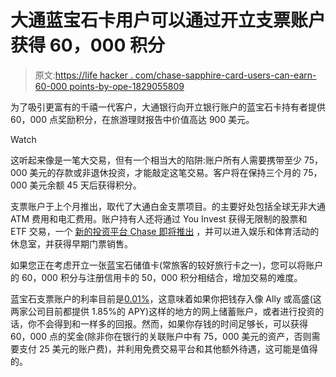 # 大通蓝宝石卡用户可以通过开立支票账户获得 60，000 积分

> 原文:[https://life hacker . com/chase-sapphire-card-users-can-earn-60-000 points-by-ope-1829055809](https://lifehacker.com/chase-sapphire-card-users-can-earn-60-000-points-by-ope-1829055809)

为了吸引更富有的千禧一代客户，大通银行向开立银行账户的蓝宝石卡持有者提供 60，000 点奖励积分，在旅游理财报告中价值高达 900 美元。

Watch

这听起来像是一笔大交易，但有一个相当大的陷阱:账户所有人需要携带至少 75，000 美元的存款或非退休投资，才能敲定这笔交易。客户将在保持三个月的 75，000 美元余额 45 天后获得积分。

支票账户于上个月推出，取代了大通白金支票项目。的主要好处包括全球无非大通 ATM 费用和电汇费用。账户持有人还将通过 You Invest 获得无限制的股票和 ETF 交易，一个 [新的投资平台 Chase 即将推出](https://twocents.lifehacker.com/jp-morgan-to-offer-no-fee-trading-1828515981) ，并可以进入娱乐和体育活动的休息室，并获得早期门票销售。

如果您正在考虑开立一张蓝宝石储值卡(常旅客的较好旅行卡之一)，您可以将账户的 60，000 积分与注册信用卡的 50，000 积分相结合，增加交易的难度。

蓝宝石支票账户的利率目前是[0.01%](https://chaseonline.chase.com/resources/RateSheetForCons80219142018.pdf)，这意味着如果你把钱存入像 Ally 或高盛(这两家公司目前都提供 1.85%的 APY)这样的地方的网上储蓄账户，或者进行投资的话，你不会得到和一样多的回报。然而，如果你存钱的时间足够长，可以获得 60，000 点的奖金(除非你在银行的关联账户中有 75，000 美元的资产，否则需要支付 25 美元的账户费)，并利用免费交易平台和其他额外待遇，这可能是值得的。